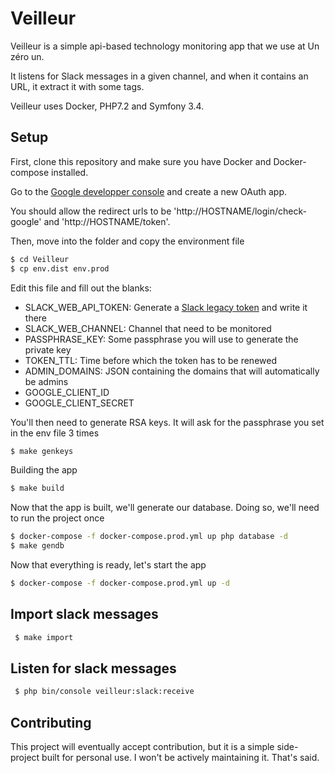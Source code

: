 Veilleur
========
Veilleur is a simple api-based technology monitoring app that we use at Un zéro un.

It listens for Slack messages in a given channel, and when it contains an URL, it extract it with some tags.

Veilleur uses Docker, PHP7.2 and Symfony 3.4.

Setup
-----
First, clone this repository and make sure you have Docker and Docker-compose installed.

Go to the [Google developper console](http://console.developers.google.com/) and create a new OAuth app.

You should allow the redirect urls to be 'http://HOSTNAME/login/check-google' and 'http://HOSTNAME/token'.



Then, move into the folder and copy the environment file
```bash
$ cd Veilleur
$ cp env.dist env.prod
```

Edit this file and fill out the blanks:

* SLACK_WEB_API_TOKEN: Generate a [Slack legacy token](https://api.slack.com/custom-integrations/legacy-tokens) and write it there
* SLACK_WEB_CHANNEL: Channel that need to be monitored
* PASSPHRASE_KEY: Some passphrase you will use to generate the private key
* TOKEN_TTL: Time before which the token has to be renewed
* ADMIN_DOMAINS: JSON containing the domains that will automatically be admins
* GOOGLE_CLIENT_ID
* GOOGLE_CLIENT_SECRET

You'll then need to generate RSA keys. It will ask for the passphrase you set in the env file 3 times
```bash
$ make genkeys
```

Building the app
```bash
$ make build
```

Now that the app is built, we'll generate our database. 
Doing so, we'll need to run the project once
```bash
$ docker-compose -f docker-compose.prod.yml up php database -d
$ make gendb
```

Now that everything is ready, let's start the app
```bash
$ docker-compose -f docker-compose.prod.yml up -d
```

Import slack messages
---------------------

```bash
 $ make import
```

Listen for slack messages
-------------------------

```bash
 $ php bin/console veilleur:slack:receive
```


Contributing
------------

This project will eventually accept contribution, but it is a simple side-project built for personal use. I won't 
be actively maintaining it. That's said.

